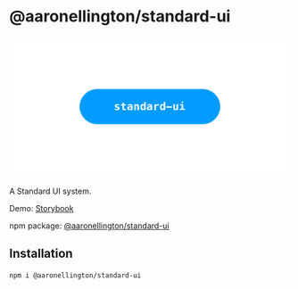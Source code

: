 # @aaronellington/standard-ui

![standard-ui logo](./images/standard-ui.png)

A Standard UI system.

Demo: [Storybook](https://aaronellington.github.io/standard-ui/)

npm package: [@aaronellington/standard-ui](https://www.npmjs.com/package/@aaronellington/standard-ui)

## Installation

```shell
npm i @aaronellington/standard-ui
```
